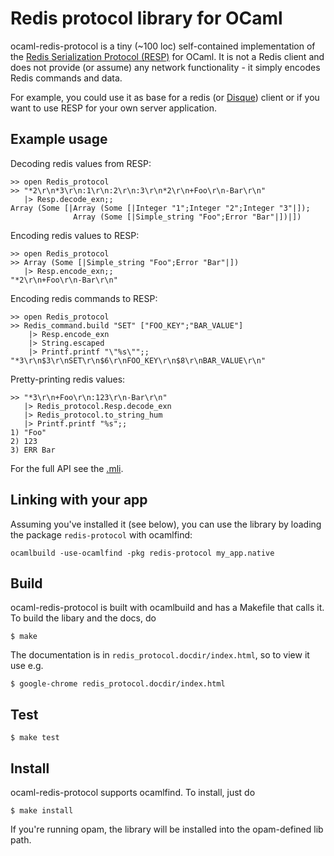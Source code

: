 # Redis protocol library for OCaml

ocaml-redis-protocol is a tiny (~100 loc) self-contained implementation of the [Redis Serialization Protocol (RESP)](http://redis.io/topics/protocol) for OCaml. It is not a Redis client and does not provide (or assume) any network functionality - it simply encodes Redis commands and data.

For example, you could use it as base for a redis (or [Disque](https://github.com/antirez/disque)) client or if you want to use RESP for your own server application.

## Example usage

Decoding redis values from RESP:

    >> open Redis_protocol
    >> "*2\r\n*3\r\n:1\r\n:2\r\n:3\r\n*2\r\n+Foo\r\n-Bar\r\n"
       |> Resp.decode_exn;;
    Array (Some [|Array (Some [|Integer "1";Integer "2";Integer "3"|]);
                  Array (Some [|Simple_string "Foo";Error "Bar"|])|])

Encoding redis values to RESP:

    >> open Redis_protocol
    >> Array (Some [|Simple_string "Foo";Error "Bar"|])
       |> Resp.encode_exn;;
    "*2\r\n+Foo\r\n-Bar\r\n"

Encoding redis commands to RESP:

    >> open Redis_protocol
    >> Redis_command.build "SET" ["FOO_KEY";"BAR_VALUE"]
        |> Resp.encode_exn
        |> String.escaped
        |> Printf.printf "\"%s\"";;
    "*3\r\n$3\r\nSET\r\n$6\r\nFOO_KEY\r\n$8\r\nBAR_VALUE\r\n"

Pretty-printing redis values:

    >> "*3\r\n+Foo\r\n:123\r\n-Bar\r\n"
       |> Redis_protocol.Resp.decode_exn
       |> Redis_protocol.to_string_hum
       |> Printf.printf "%s";;
    1) "Foo"
    2) 123
    3) ERR Bar

For the full API see the [.mli](https://github.com/sgreben/ocaml-redis-protocol/src/redis_protocol.mli).


## Linking with your app

Assuming you've installed it (see below), you can use the library by loading the package `redis-protocol` with ocamlfind:

    ocamlbuild -use-ocamlfind -pkg redis-protocol my_app.native


## Build

ocaml-redis-protocol is built with ocamlbuild and has a Makefile that calls it. To build the libary and the docs, do

    $ make

The documentation is in `redis_protocol.docdir/index.html`, so to view it use e.g.

    $ google-chrome redis_protocol.docdir/index.html

## Test

    $ make test

## Install

ocaml-redis-protocol supports ocamlfind. To install, just do

    $ make install

If you're running opam, the library will be installed into the opam-defined lib path.

